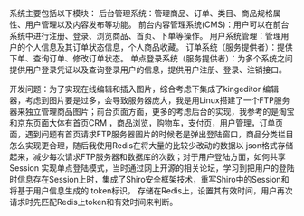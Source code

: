 系统主要包括以下模块：
后台管理系统：管理商品、订单、类目、商品规格属性、用户管理以及内容发布等功能。
前台内容管理系统(CMS)：用户可以在前台系统中进行注册、登录、浏览商品、首页、下单等操作。
用户系统管理：管理用户的个人信息及其订单状态信息，个人商品收藏。
订单系统（服务提供者）：提供下单、查询订单、修改订单状态。
单点登录系统（服务提供者）：为多个系统之间提供用户登录凭证以及查询登录用户的信息，提供用户注册、登录、注销接口。

开发问题：为了实现在线编辑和插入图片，综合考虑下集成了kingeditor 编辑器，考虑到图片要是过多，会导致服务器庞大，我是用Linux搭建了一个FTP服务器来独立管理商品图片；前台页面方面，更多的考虑后台的实现，我参考的是淘宝和京东页面大体有首页CRM ，商品浏览，购物车，支付页，用户管理，订单页面，遇到问题有首页请求FTP服务器图片的时候老是弹出登陆窗口，商品分类栏目怎么实现更合理，随后我使用Redis在将大量的比较少改动的数据以 json格式存储起来，减少每次请求FTP服务器和数据库的次数；对于用户登陆方面，如何共享Session 实现单点登陆模式，当时通过网上开源的相关论坛，学习到把用户的登陆时信息存在Session上时，集成了Shiro安全框架技术，重写Shiro中的Session和将基于用户信息生成的 token标识， 存储在Redis上，设置其有效时间，用户再次请求时先匹配Redis上token和有效时间来判断。
